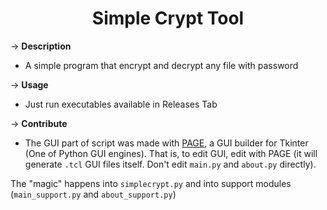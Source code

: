 <h1 align="center">Simple Crypt Tool </h1>

&rarr; __Description__ 
* A simple program that encrypt and decrypt any file with password

&rarr; __Usage__ 
* Just run executables available in Releases Tab

&rarr; __Contribute__ 
* The GUI part of script was made with [PAGE](https://sourceforge.net/projects/page/), a GUI builder for Tkinter (One of Python GUI engines). That is, to edit GUI, edit with PAGE (it will generate ```.tcl``` GUI files itself. Don't edit ```main.py``` and ```about.py``` directly). 

The "magic" happens into ```simplecrypt.py``` and into support modules (```main_support.py``` and ```about_support.py```)

